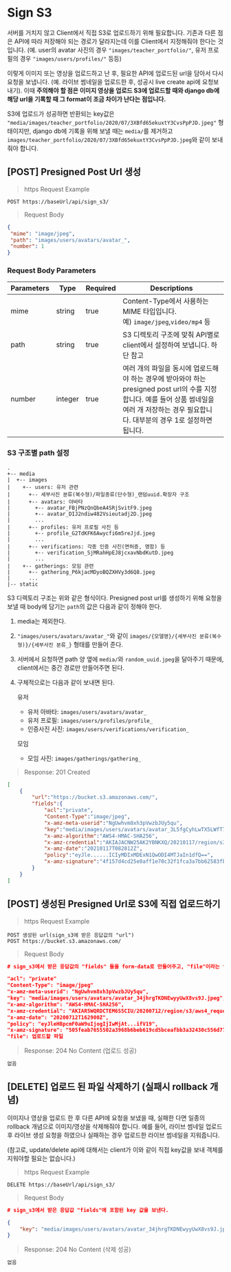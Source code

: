 # Sign S3

서버를 거치지 않고 Client에서 직접 S3로 업로드하기 위해 필요합니다. 기존과 다른 점은 API에 따라 저장해야 되는 경로가 달라지는데 이를 Client에서 지정해줘야 한다는 것입니다. (예. user의 avatar 사진의 경우 `"images/teacher_portfolio/"`, 유저 프로필의 경우 `"images/users/profiles/"` 등등)

이렇게 이미지 또는 영상을 업로드하고 난 후, 필요한 API에 업로드된 url을 담아서 다시 요청을 보냅니다. (예. 라이브 썸네일을 업로드한 후, 성공시 live create api에 요청보내기). 이때 **주의해야 할 점은  이미지 영상을 업로드 S3에 업로드할 때와 django db에 해당 url을 기록할 때 그 format이 조금 차이가 난다는 점입니다.**

S3에 업로드가 성공하면 반환되는 key값은 `"media/images/teacher_portfolio/2020/07/3XBfd65ekuxtY3CvsPpPJD.jpeg"` 형태이지만, django db에 기록을 위해 보낼 때는 `media/`를 제거하고 `images/teacher_portfolio/2020/07/3XBfd65ekuxtY3CvsPpPJD.jpeg`와 같이 보내줘야 합니다.

## [POST] Presigned Post Url 생성

> https Request Example

```http
POST https://baseUrl/api/sign_s3/
```

> Request Body

```json
{
 "mime": "image/jpeg",
 "path": "images/users/avatars/avatar_",
 "number": 1
}
```

### Request Body Parameters

| Parameters | Type    | Required | Descriptions                                                 |
| ---------- | ------- | -------- | ------------------------------------------------------------ |
| mime       | string  | true     | Content-Type에서 사용하는 MIME 타입입니다. <br />예) `image/jpeg`,`video/mp4` 등 |
| path       | string  | true     | S3 디렉토리 구조에 맞춰 API별로 client에서 설정하여 보냅니다. 하단 참고 |
| number     | integer | true     | 여러 개의 파일을 동시에 업로드해야 하는 경우에 받아와야 하는 presigned post url의 수를 지정합니다. 예를 들어 상품 썸네일을 여러 개 저장하는 경우 필요합니다. 대부분의 경우 1로 설정하면 됩니다. |

### S3 구조별 path 설정

```text
.
+-- media 
|  +-- images
|    +-- users: 유저 관련
|      +-- 세부사진 분류(복수형)/파일종류(단수형)_랜덤uuid.확장자 구조
|      +-- avatars: 아바타
|        +-- avatar_FBjPNzQnQbeA4SRjSvitF9.jpeg
|        +-- avatar_DIJ2ndiw482Vsieutadj2D.jpeg
|        ...
|      +-- profiles: 유저 프로필 사진 등
|        +-- profile_G2TdKFK6Awycfi6m5reJjd.jpeg
|        ...
|      +-- verifications: 각종 인증 사진(면허증, 명함) 등
|        +-- verification_SjMRahHpEJ8jcxavNbdKutD.jpeg
|        ...
|    +-- gatherings: 모임 관련
|      +-- gathering_P6kjacMDyoBQZXHVy3d6Q8.jpeg
|      ...
|-- static

```

S3 디렉토리 구조는 위와 같은 형식이다. Presigned post url를 생성하기 위해 요청을 보낼 때 body에 담기는 `path`의 값은 다음과 같이 정해야 한다.

1. media는 제외한다.

2. `"images/users/avatars/avatar_"`와 같이 `images/{모델명}/{세부사진 분류(복수형)}/{세부사진 분류_}` 형태를 만들어 준다.

3. 서버에서 요청하면 path 양 옆에 `media/`와  `random_uuid.jpeg`을 달아주기 때문에, client에서는 중간 경로만 만들어주면 된다.

4. 구체적으로는 다음과 같이 보내면 된다.

   유저

   * 유저 아바타: `images/users/avatars/avatar_`
   * 유저 프로필: `images/users/profiles/profile_`
   * 인증사진 사진: `images/users/verifications/verification_`

   모임

   * 모임 사진: `images/gatherings/gathering_`

> Response: 201 Created

```json
[
	{
		"url":"https://bucket.s3.amazonaws.com/",
		"fields":{
			"acl":"private",
			"Content-Type":"image/jpeg",
			"x-amz-meta-userid":"NgUwhvm8xh3pVwzbJUy5qu",
			"key":"media/images/users/avatars/avatar_3L5fgCyhLwTX5LWfT7dhya.jpeg",
			"x-amz-algorithm":"AWS4-HMAC-SHA256",
			"x-amz-credential":"AKIAJACNW25AK2YBNKXQ/20210117/region/s3/aws4_request",
			"x-amz-date":"20210117T082812Z",
			"policy":"eyJle......ICIyMDIxMDExN1QwODI4MTJaIn1dfQ==",
			"x-amz-signature":"4f157d4cd25e0aff1e70c32f1fca3a7bb62583fbbdc29fe0298d7ad3265497e3"
		}
	}
]
```

## [POST] 생성된 Presigned Url로 S3에 직접 업로드하기

> https Request Example

```http
POST 생성된 url(sign_s3에 받은 응답값의 "url")
POST https://bucket.s3.amazonaws.com/
```

> Request Body

```json
# sign_s3에서 받은 응답값의 "fields" 들을 form-data로 만들어주고, "file"이라는 form-data도 추가한다.

"acl": "private"
"Content-Type": "image/jpeg"
"x-amz-meta-userid": "NgUwhvm8xh3pVwzbJUy5qu",
"key": "media/images/users/avatars/avatar_34jhrgTKDNEwyyUwX8vs9J.jpeg",
"x-amz-algorithm": "AWS4-HMAC-SHA256",
"x-amz-credential": "AKIAR5WQRDCTEM6S5CIU/20200712/region/s3/aws4_request",
"x-amz-date": "20200712T162900Z",
"policy": "eyJleHBpcmF0aW9uIjogIjIwMjAt...ifV19",
"x-amz-signature": "505feab7655502a3968b6beb619cd5bceafbb3a32430c556d77c70e04fd90d2d"
"file": 업로드할 파일
```

> Response: 204 No Content (업로드 성공)

```reStructuredText
없음
```

## [DELETE] 업로드 된 파일 삭제하기 (실패시 rollback 개념)

이미지나 영상을 업로드 한 후 다른 API에 요청을 보냈을 때, 실패한 다면 일종의 rollback 개념으로 이미지/영상을 삭제해줘야 합니다. 예를 들어, 라이브 썸네일 업로드 후 라이브 생성 요청을 하였으나 실패하는 경우 업로드한 라이브 썸네일을 지워줍니다.

(참고로, update/delete api에 대해서는 client가 이와 같이 직접 key값을 보내 객체를 지워야할 필요는 없습니다.)

> https Request Example

```http
DELETE https://baseUrl/api/sign_s3/
```

> Request Body

```json
# sign_s3에서 받은 응답값 "fields"에 포함된 key 값을 보낸다.

{
	"key": "media/images/users/avatars/avatar_34jhrgTKDNEwyyUwX8vs9J.jpeg"
}
```

> Response: 204 No Content (삭제 성공)

```reStructuredText
없음
```